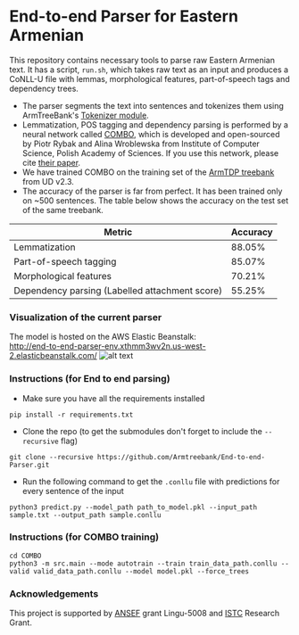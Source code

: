 # End-to-end Parser for Eastern Armenian

This repository contains necessary tools to parse raw Eastern Armenian text. It has a script, `run.sh`, which takes raw text as an input and produces a CoNLL-U file with lemmas, morphological features, part-of-speech tags and dependency trees.

* The parser segments the text into sentences and tokenizes them using ArmTreeBank's [Tokenizer module](https://github.com/Armtreebank/Tokenizer).
* Lemmatization, POS tagging and dependency parsing is performed by a neural network called [COMBO](https://github.com/360er0/COMBO), which is developed and open-sourced by Piotr Rybak and Alina Wroblewska from Institute of Computer Science, Polish Academy of Sciences. If you use this network, please cite [their paper](https://aclanthology.coli.uni-saarland.de/papers/K18-2004/k18-2004).
* We have trained COMBO on the training set of the [ArmTDP treebank](https://github.com/UniversalDependencies/UD_Armenian-ArmTDP) from UD v2.3. 
* The accuracy of the parser is far from perfect. It has been trained only on ~500 sentences. The table below shows the accuracy on the test set of the same treebank.

| Metric | Accuracy |
| ------ | -------- |
| Lemmatization | 88.05% |
| Part-of-speech tagging | 85.07% |
| Morphological features | 70.21% |
| Dependency parsing (Labelled attachment score) | 55.25% |


### Visualization of the current parser
The model is hosted on the AWS Elastic Beanstalk: <br />
http://end-to-end-parser-env.xthmm3wv2n.us-west-2.elasticbeanstalk.com/
![alt text](https://i.imgur.com/EPs4x14.png "Visualization")



### Instructions (for End to end parsing)

* Make sure you have all the requirements installed
```commandline
pip install -r requirements.txt
```

* Clone the repo (to get the submodules don't forget to include the `--recursive` flag)
```commandline
git clone --recursive https://github.com/Armtreebank/End-to-end-Parser.git
```

* Run the following command to get the `.conllu` file with predictions for every sentence of the input
```commandline
python3 predict.py --model_path path_to_model.pkl --input_path sample.txt --output_path sample.conllu
```


### Instructions (for COMBO training)
```commandline
cd COMBO
python3 -m src.main --mode autotrain --train train_data_path.conllu --valid valid_data_path.conllu --model model.pkl --force_trees
```

### Acknowledgements

This project is supported by [ANSEF](http://ansef.org/) grant Lingu-5008 and [ISTC](https://istc.am/?page_id=18534) Research Grant.
